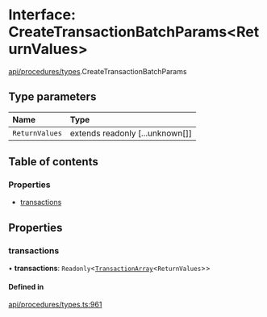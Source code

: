 # Interface: CreateTransactionBatchParams<ReturnValues\>

[api/procedures/types](../wiki/api.procedures.types).CreateTransactionBatchParams

## Type parameters

| Name | Type |
| :------ | :------ |
| `ReturnValues` | extends readonly [...unknown[]] |

## Table of contents

### Properties

- [transactions](../wiki/api.procedures.types.CreateTransactionBatchParams#transactions)

## Properties

### transactions

• **transactions**: `Readonly`<[`TransactionArray`](../wiki/types#transactionarray)<`ReturnValues`\>\>

#### Defined in

[api/procedures/types.ts:961](https://github.com/PolymeshAssociation/polymesh-sdk/blob/31fdce23/src/api/procedures/types.ts#L961)
